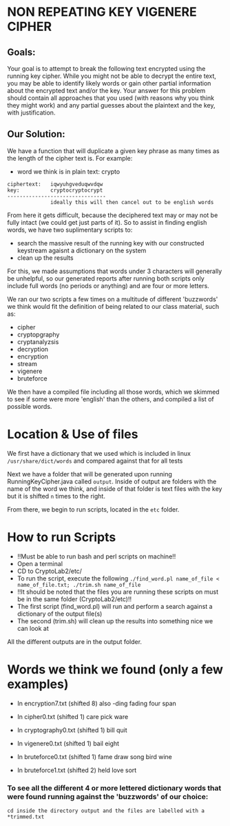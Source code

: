 # NON REPEATING KEY VIGENERE CIPHER

## Goals:
Your goal is to attempt to break the following text encrypted using the running key cipher. While you might not be able to decrypt the entire text, you may be able to identify likely words or gain other partial information about the encrypted text and/or the key. Your answer for this problem should contain all approaches that you used (with reasons why you think they might work) and any partial guesses about the plaintext and the key, with justification. 

## Our Solution:
We have a function that will duplicate a given key phrase as many times as the length of the cipher text is. For  example:

* word we think is in plain text: crypto  
```
ciphertext:   iqwyuhgveduqwvdqw
key:          cryptocryptocrypt
--------------------------------
              ideally this will then cancel out to be english words
```
From here it gets difficult, because the deciphered text may or may not be fully intact (we could get just parts of it). So to assist in finding english words, we have two suplimentary scripts to:
* search the massive result of the running key with our constructed keystream agaisnt a dictionary on the system
* clean up the results 

For this, we made assumptions that words under 3 characters will generally be unhelpful, so our generated reports after running both scripts only include full words (no periods or anything) and are four or more letters.

We ran our two scripts a few times on a multitude of different 'buzzwords' we think would fit the definition of being related to our class material, such as:
 * cipher
 * cryptopgraphy
 * cryptanalyzsis
 * decryption
 * encryption
 * stream
 * vigenere
 * bruteforce
 
We then have a compiled file including all those words, which we skimmed to see if some were more 'english' than the others, and compiled a list of possible words.

# Location & Use of files
We first have a dictionary that we used which is included in linux ```/usr/share/dict/words``` and compared against that for all tests

Next we have a folder that will be generated upon running RunningKeyCipher.java called `output`. Inside of output are folders with the name of the word we think, and inside of that folder is text files with the key but it is shifted `n` times to the right.

From there, we begin to run scripts, located in the `etc` folder.

# How to run Scripts
* !!Must be able to run bash and perl scripts on machine!!
* Open a terminal
* CD to CryptoLab2/etc/
* To run the script, execute the following
```./find_word.pl name_of_file < name_of_file.txt; ./trim.sh name_of_file``` 
* !!It should be noted that the files you are running these scripts on must be in the same folder (CryptoLab2/etc)!!
* The first script (find_word.pl) will run and perform a search against a dictionary of the output file(s)
* The second (trim.sh) will clean up the results into something nice we can look at

All the different outputs are in the output folder.

# Words we think we found (only a few examples) 
* In encryption7.txt (shifted 8)
also
-ding
fading
four
span

* In cipher0.txt (shifted 1)
care
pick
ware

* In cryptography0.txt (shifted 1)
bill
quit

* In vigenere0.txt (shifted 1)
bail
eight

* In bruteforce0.txt (shifted 1)
fame
draw
song 
bird 
wine

* In bruteforce1.txt (shifted 2)
held 
love 
sort

### To see all the different 4 or more lettered dictionary words that were found running against the 'buzzwords' of our choice: 
``` cd inside the directory output and the files are labelled with a *trimmed.txt ```




